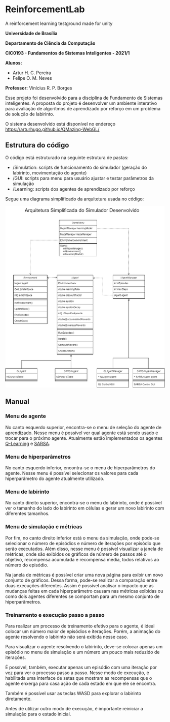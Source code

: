 # ReinforcementLab
A reinforcement learning testground made for unity

**Universidade de Brasília**

**Departamento de Ciência da Computação**

**CIC0193 - Fundamentos de Sistemas Inteligentes - 2021/1**

**Alunos:**

-   Artur H. C. Pereira
-   Felipe O. M. Neves

**Professor:**  Vinícius R. P. Borges

Esse projeto foi desenvolvido para a disciplina de Fundamento de Sistemas inteligentes. A proposta do projeto é desenvolver um ambiente interativo para avaliação de algoritmos de aprendizado por reforço em um problema de solução de labirinto.

O sistema desenvolvido está disponível no endereço https://arturhugo.github.io/QMazing-WebGL/

## Estrutura do código

O código está estruturado na seguinte estrutura de pastas:

- /Simulation: scripts de funcionamento do simulador (geração do labirinto, movimentação do agente)
- /GUI: scripts para menu para usuário ajustar e testar parâmetros da simulação
- /Learning: scripts dos agentes de aprendizado por reforço

Segue uma diagrama simplificado da arquitetura usada no código:

![Alt text](arquitetura.png?raw=true "Arquitetura Simplificada")

## Manual

### Menu de agente
No canto esquerdo superior, encontra-se o menu de seleção do agente de aprendizado. Nesse menu é possível ver qual agente está sendo usado e trocar para o próximo agente. Atualmente estão implementados os agentes [Q-Learning](https://en.wikipedia.org/wiki/Q-learning) e [SARSA](https://en.wikipedia.org/wiki/State%E2%80%93action%E2%80%93reward%E2%80%93state%E2%80%93action).

### Menu de hiperparâmetros
No canto esquerdo inferior, encontra-se o menu de hiperparâmetros do agente. Nesse menu é possível selecionar os valores para cada hiperparâmetro do agente atualmente utilizado.

### Menu de labirinto
No canto direito superior, encontra-se o menu do labirinto, onde é possível ver o tamanho do lado do labirinto em células e gerar um novo labirinto com diferentes tamanhos.

### Menu de simulação e métricas
Por fim, no canto direito inferior está o menu da simulação, onde pode-se selecionar o número de episódios e número de iterações por episódio que serão executados. Além disso, nesse menu é possível visualizar a janela de métricas, onde são exibidos os gráficos de número de passos até o objetivo, recompensa acumulada e recompensa média, todos relativos ao número do episódio.

Na janela de métricas é possível criar uma nova página para exibir um novo conjunto de gráficos. Dessa forma, pode-se realizar a comparação entre duas execuções diferentes. Assim é possível analisar o impacto que as mudanças feitas em cada hiperparâmetro causam nas métricas exibidas ou como dois agentes diferentes se comportam para um mesmo conjunto de hiperparâmetros.

### Treinamento e execução passo a passo

Para realizar um processo de treinamento efetivo para o agente, é ideal colocar um número maior de episódios e iterações. Porém, a animação do agente resolvendo o labirinto não será exibida nesse caso.

Para visualizar o agente resolvendo o labirinto, deve-se colocar apenas um episódio no menu de simulação e um número um pouco mais reduzido de iterações.

É possível, também, executar apenas um episódio com uma iteração por vez para ver o processo passo a passo. Nesse modo de execução, é habilitada uma interface de setas que mostram as recompensas que o agente enxerga para casa ação de cada estado em que ele se encontra.

Também é possível usar as teclas WASD para explorar o labirinto diretamente.

Antes de utilizar outro modo de execução, é importante reiniciar a simulação para o estado inicial.
